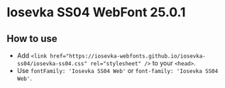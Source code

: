 # Iosevka SS04 WebFont 25.0.1

## How to use

- Add `<link href="https://iosevka-webfonts.github.io/iosevka-ss04/iosevka-ss04.css" rel="stylesheet" />` to your `<head>`.
- Use `fontFamily: 'Iosevka SS04 Web'` or `font-family: 'Iosevka SS04 Web'`.

